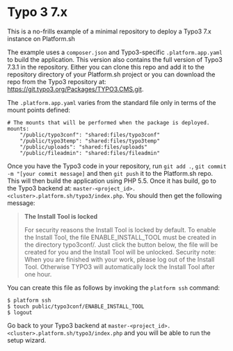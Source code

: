 # Typo 3 7.x

This is a no-frills example of a minimal repository to deploy a Typo3 7.x instance on Platform.sh

The example uses a `composer.json` and Typo3-specific `.platform.app.yaml` to build the application. This version also contains the full version of Typo3 7.3.1 in the repository. Either you can clone this repo and add it to the repository directory of your Platform.sh project or you can download the repo from the Typo3 repository at: https://git.typo3.org/Packages/TYPO3.CMS.git.

The `.platform.app.yaml` varies from the standard file only in terms of the mount points defined: 

```
# The mounts that will be performed when the package is deployed.
mounts:
    "/public/typo3conf": "shared:files/typo3conf"
    "/public/typo3temp": "shared:files/typo3temp"
    "/public/uploads": "shared:files/uploads"
    "/public/fileadmin": "shared:files/fileadmin"
```
Once you have the Typo3 code in your repository, run `git add .`, `git commit -m "[your commit message]` and then `git push` it to the Platform.sh repo. This will then build the application using PHP 5.5. Once it has build, go to the Typo3 backend at: `master-<project_id>.<cluster>.platform.sh/typo3/index.php`. You should then get the following message: 

	
> **The Install Tool is locked**
>
> For security reasons the Install Tool is locked by default.
> To enable the Install Tool, the file ENABLE_INSTALL_TOOL must be created in the directory typo3conf/.
> Just click the button below, the file will be created for you and the Install Tool will be unlocked.
> Security note: When you are finished with your work, please log out of the Install Tool. Otherwise TYPO3 will automatically lock the Install Tool after one hour.

You can create this file as follows by invoking the `platform ssh` command:

```
$ platform ssh
$ touch public/typo3conf/ENABLE_INSTALL_TOOL
$ logout
```
Go back to your Typo3 backend at `master-<project_id>.<cluster>.platform.sh/typo3/index.php` and you will be able to run the setup wizard.  
